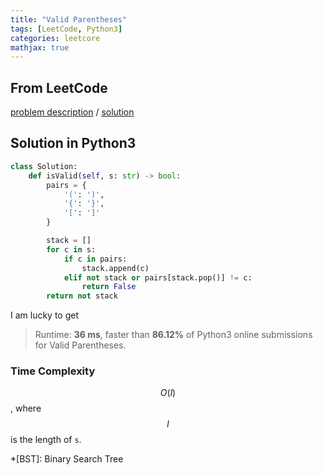 ```yaml
---
title: "Valid Parentheses"
tags: [LeetCode, Python3]
categories: leetcore
mathjax: true
---
```


## From LeetCode
[problem description](https://leetcode.com/problems/unique-binary-search-trees-ii/)
/
[solution](https://leetcode.com/problems/valid-parentheses/solution/)

## Solution in Python3
```python
class Solution:
    def isValid(self, s: str) -> bool:
        pairs = {
            '(': ')',
            '{': '}', 
            '[': ']'
        }

        stack = []
        for c in s:
            if c in pairs:
                stack.append(c)
            elif not stack or pairs[stack.pop()] != c:
                return False
        return not stack
```
I am lucky to get
> Runtime: **36 ms**, faster than **86.12%** of Python3 online submissions for Valid Parentheses.

### Time Complexity
$$O(l)$$, where $$l$$ is the length of `s`.

*[BST]: Binary Search Tree